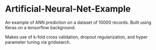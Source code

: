 # Artificial-Neural-Net-Example
An example of ANN prediction on a dataset of 10000 records. Built using Keras on a tensorflow background.

Makes use of k-fold cross validation, dropout regularization, and hyper parameter tuning via gridsearch.
